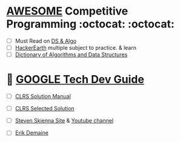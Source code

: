 # [AWESOME](https://github.com/lnishan/awesome-competitive-programming) Competitive Programming :octocat: :octocat:

- [ ] Must Read on [DS & Algo](https://www.topcoder.com/community/data-science/data-science-tutorials/)
- [ ] [HackerEarth](https://www.hackerearth.com/practice/) multiple subject to practice. & learn
- [ ] [Dictionary of Algorithms and Data Structures](https://xlinux.nist.gov/dads/)

# :round_pushpin: [GOOGLE Tech Dev Guide](https://techdevguide.withgoogle.com/) 

- [ ] [CLRS Solution Manual](http://www.math.ucsd.edu/~mbodnar/CLRS_Solutions_Manual.pdf) 
- [ ] [CLRS Selected Solution](https://mitpress.mit.edu/sites/default/files/titles/content/Intro_to_Algo_Selected_Solutions.pdf)


- [ ] [Steven Skienna Site](http://www3.cs.stonybrook.edu/~skiena/) & [Youtube channel](https://www.youtube.com/user/StevenSkiena)

- [ ] [Erik Demaine](http://erikdemaine.org/)

